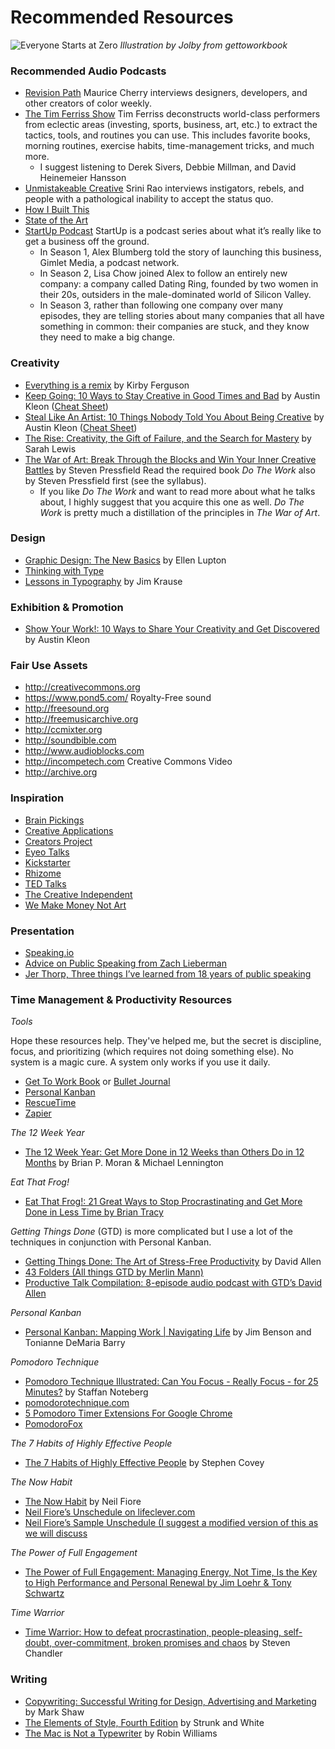 # Recommended Resources

![Everyone Starts at Zero](http://teaching.polishedsolid.com/images/gettoworkbook_at_zero.png) _Illustration by Jolby from gettoworkbook_

### Recommended Audio Podcasts

* [Revision Path](https://itunes.apple.com/us/podcast/revision-path/id834173190?mt=2) Maurice Cherry interviews designers, developers, and other creators of color weekly.
* [The Tim Ferriss Show](https://itunes.apple.com/us/podcast/the-tim-ferriss-show/id863897795?mt=2) Tim Ferriss deconstructs world-class performers from eclectic areas \(investing, sports, business, art, etc.\) to extract the tactics, tools, and routines you can use. This includes favorite books, morning routines, exercise habits, time-management tricks, and much more.
  * I suggest listening to Derek Sivers, Debbie Millman, and David Heinemeier Hansson
* [Unmistakeable Creative](https://itunes.apple.com/us/podcast/unmistakable-creative/id352721366?mt=2) Srini Rao interviews instigators, rebels, and people with a pathological inability to accept the status quo.
* [How I Built This](https://www.npr.org/podcasts/510313/how-i-built-this)
* [State of the Art](https://itunes.apple.com/us/podcast/state-of-the-art/id1305467447?mt=2)
* [StartUp Podcast](https://itunes.apple.com/us/podcast/startup-podcast/id913805339?mt=2) StartUp is a podcast series about what it’s really like to get a business off the ground.
  * In Season 1, Alex Blumberg told the story of launching this business, Gimlet Media, a podcast network.
  * In Season 2, Lisa Chow joined Alex to follow an entirely new company: a company called Dating Ring, founded by two women in their 20s, outsiders in the male-dominated world of Silicon Valley.
  * In Season 3, rather than following one company over many episodes, they are telling stories about many companies that all have something in common: their companies are stuck, and they know they need to make a big change.

### Creativity

* [Everything is a remix](https://www.everythingisaremix.info/watch-the-series) by Kirby Ferguson
* [Keep Going: 10 Ways to Stay Creative in Good Times and Bad](https://www.amazon.com/Keep-Going-Ways-Creative-Times/dp/1523506644/ref=sr_1_1?keywords=austin+kleon&qid=1578346637&sr=8-1) by Austin Kleon \([Cheat Sheet](https://miro.medium.com/max/2048/1*Sz1lQkqKnhcWjcmy4xaxNA.jpeg)\)
* [Steal Like An Artist: 10 Things Nobody Told You About Being Creative](http://www.amazon.com/Steal-Like-Artist-Things-Creative/dp/0761169253/ref=sr_1_1?ie=UTF8&qid=1422468736&sr=8-1&keywords=steal+like+an+artist) by Austin Kleon \([Cheat Sheet](https://bbinno.files.wordpress.com/2016/04/steal2.png?w=736)\)
* [The Rise: Creativity, the Gift of Failure, and the Search for Mastery](https://www.amazon.com/Rise-Creativity-Failure-Search-Mastery/dp/1451629249/ref=sr_1_1?keywords=sarah+lewis&qid=1578348223&sr=8-1) by Sarah Lewis
* [The War of Art: Break Through the Blocks and Win Your Inner Creative Battles](http://www.amazon.com/War-Art-Through-Creative-Battles/dp/0446691437/) by Steven Pressfield Read the required book _Do The Work_ also by Steven Pressfield first \(see the syllabus\).
  * If you like _Do The Work_ and want to read more about what he talks about, I highly suggest that you acquire this one as well. _Do The Work_ is pretty much a distillation of the principles in _The War of Art_. 

### Design

* [Graphic Design: The New Basics](https://www.amazon.com/Graphic-Design-Basics-Revised-Expanded/dp/161689332X/ref=tmm_pap_swatch_0?_encoding=UTF8&qid=1516898876&sr=8-1) by Ellen Lupton
* [Thinking with Type](http://thinkingwithtype.com/)
* [Lessons in Typography](https://www.amazon.com/Lessons-Typography-Must-know-typographic-principles/dp/0133993558/ref=tmm_pap_swatch_0?_encoding=UTF8&qid=1516898915&sr=1-1) by Jim Krause

### Exhibition & Promotion

* [Show Your Work!: 10 Ways to Share Your Creativity and Get Discovered ](http://www.amazon.com/Show-Your-Work-Creativity-Discovered/dp/076117897X/ref=sr_1_1?ie=UTF8&qid=1440022873&sr=8-1&keywords=show+your+work) by Austin Kleon

### Fair Use Assets
* http://creativecommons.org
* https://www.pond5.com/
Royalty-Free sound
* http://freesound.org
* http://freemusicarchive.org
* http://ccmixter.org
* http://soundbible.com
* http://www.audioblocks.com
* http://incompetech.com
Creative Commons Video
* http://archive.org

### Inspiration

* [Brain Pickings](https://www.brainpickings.org/)
* [Creative Applications](http://www.creativeapplications.net/)
* [Creators Project](https://creators.vice.com/en_us)
* [Eyeo Talks](https://vimeo.com/eyeofestival)
* [Kickstarter](https://www.kickstarter.com/)
* [Rhizome](http://rhizome.org/)
* [TED Talks](https://www.ted.com/)
* [The Creative Independent](https://thecreativeindependent.com/)
* [We Make Money Not Art](http://we-make-money-not-art.com/)

### Presentation

* [Speaking.io](http://speaking.io)
* [Advice on Public Speaking from Zach Lieberman](https://medium.com/@zachlieberman/advice-on-public-talks-a984876388c2)
* [Jer Thorp, Three things I’ve learned from 18 years of public speaking](https://medium.com/@blprnt/the-three-things-i-learned-from-eighteen-years-of-public-speaking-875f01178902) 

### Time Management & Productivity Resources

_Tools_

Hope these resources help. They've helped me, but the secret is discipline, focus, and prioritizing \(which requires not doing something else\). No system is a magic cure. A system only works if you use it daily.

* [Get To Work Book](http://gettoworkbook.com) or [Bullet Journal](https://bulletjournal.com)
* [Personal Kanban](http://www.personalkanban.com)
* [RescueTime](http://rescuetime.com) 
* [Zapier](http://zapier.com)

_The 12 Week Year_

* [The 12 Week Year: Get More Done in 12 Weeks than Others Do in 12 Months](https://www.amazon.com/12-Week-Year-Others-Months/dp/1118509234/ref=sr_1_1?crid=2XGNL8WLOA3UK&keywords=12+week+year&qid=1578346745&s=books&sprefix=12+week+%2Cstripbooks%2C128&sr=1-1) by Brian P. Moran & Michael Lennington

_Eat That Frog!_

* [Eat That Frog!: 21 Great Ways to Stop Procrastinating and Get More Done in Less Time by Brian Tracy](http://www.amazon.com/Eat-That-Frog-Great-Procrastinating/dp/1576754227/ref=sr_1_1?s=books&ie=UTF8&qid=1358357240&sr=1-1)

_Getting Things Done_ \(GTD\) is more complicated but I use a lot of the techniques in conjunction with Personal Kanban.

* [Getting Things Done: The Art of Stress-Free Productivity](http://www.amazon.com/Getting-Things-Done-Stress-Free-Productivity/dp/0142000280/ref=sr_1_1?ie=UTF8&qid=1420844841&sr=8-1&keywords=getting+things+done) by David Allen
* [43 Folders \(All things GTD by Merlin Mann\)](http://www.43folders.com)
* [Productive Talk Compilation: 8-episode audio podcast with GTD’s David Allen](http://www.43folders.com/2006/11/28/productive-talk-comp)

_Personal Kanban_

* [Personal Kanban: Mapping Work \| Navigating Life](http://www.amazon.com/Personal-Kanban-Mapping-Work-Navigating/dp/1453802266/ref=sr_1_1?s=books&ie=UTF8&qid=1358043876&sr=1-1&keywords=personal+kanban) by Jim Benson and Tonianne DeMaria Barry 

_Pomodoro Technique_

* [Pomodoro Technique Illustrated: Can You Focus - Really Focus - for 25 Minutes?](http://www.amazon.com/Pomodoro-Technique-Illustrated-Minutes-Pragmatic/dp/1934356506/ref=sr_1_1?s=books&ie=UTF8&qid=1358372303&sr=1-1) by Staffan Noteberg
* [pomodorotechnique.com](http://pomodorotechnique.com/)
* [5 Pomodoro Timer Extensions For Google Chrome](http://www.ilovefreesoftware.com/05/featured/pomodoro-timer-extensions-google-chrome.html)
* [PomodoroFox](https://addons.mozilla.org/en-US/firefox/addon/pomodorofox)

_The 7 Habits of Highly Effective People_

* [The 7 Habits of Highly Effective People](http://www.amazon.com/7-Habits-Highly-Effective-People/dp/0935721800/ref=sr_1_2?ie=UTF8&qid=1420844862&sr=8-2&keywords=7+habits+of+highly+effective+people) by Stephen Covey

_The Now Habit_

* [The Now Habit](http://www.amazon.com/Now-Habit-Overcoming-Procrastination-Guilt-Free/dp/1585425524/ref=sr_1_1?ie=UTF8&qid=1420844824&sr=8-1&keywords=neil+fiore) by Neil Fiore
* [Neil Fiore’s Unschedule on lifeclever.com](http://www.lifeclever.com/how-to-unschedule-your-work-and-enjoy-guilt-free-play)
* [Neil Fiore’s Sample Unschedule \(I suggest a modified version of this as we will discuss](http://www.neilfiore.com/nowhabit-schedule.shtml)

_The Power of Full Engagement_

* [The Power of Full Engagement: Managing Energy, Not Time, Is the Key to High Performance and Personal Renewal by Jim Loehr & Tony Schwartz](http://www.amazon.com/The-Power-Full-Engagement-Performance/dp/0743226755/ref=sr_1_5?ie=UTF8&qid=1358355636&sr=8-5&keywords=tony+schwartz)

_Time Warrior_

* [Time Warrior: How to defeat procrastination, people-pleasing, self-doubt, over-commitment, broken promises and chaos](http://www.amazon.com/Time-Warrior-procrastination-people-pleasing-over-commitment/dp/1600250378/ref=sr_1_1?s=books&ie=UTF8&qid=1312385159&sr=1-1) by Steven Chandler

### Writing

* [Copywriting: Successful Writing for Design, Advertising and Marketing](https://www.amazon.com/Copywriting-Successful-Writing-Advertising-Marketing/dp/1780670001/ref=sr_1_5?s=books&ie=UTF8&qid=1516899375&sr=1-5&keywords=copywriting) by Mark Shaw
* [The Elements of Style, Fourth Edition](http://www.amazon.com/Elements-Style-Fourth-William-Strunk/dp/020530902X/ref=sr_1_1?ie=UTF8&qid=1422276317&sr=8-1&keywords=stunk+and+whites+elements+of+style) by Strunk and White
* [The Mac is Not a Typewriter](http://www.amazon.com/Mac-Not-Typewriter-2nd/dp/0201782634/ref=sr_1_1?ie=UTF8&qid=1422276493&sr=8-1&keywords=the+mac+is+not+a+typewriter) by Robin Williams

